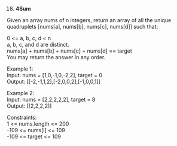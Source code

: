 18. **4Sum**

Given an array nums of n integers, return an array of all the unique quadruplets [nums[a], nums[b], nums[c], nums[d]] such that:<br>

0 <= a, b, c, d < n<br>
a, b, c, and d are distinct.<br>
nums[a] + nums[b] + nums[c] + nums[d] == target<br>
You may return the answer in any order.<br>

Example 1:<br>
Input: nums = [1,0,-1,0,-2,2], target = 0<br>
Output: [[-2,-1,1,2],[-2,0,0,2],[-1,0,0,1]]<br>

Example 2:<br>
Input: nums = [2,2,2,2,2], target = 8<br>
Output: [[2,2,2,2]]<br>

Constraints:<br>
1 <= nums.length <= 200<br>
-109 <= nums[i] <= 109<br>
-109 <= target <= 109
